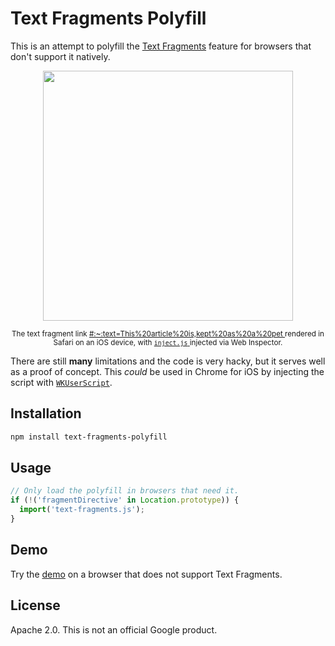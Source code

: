 # Text Fragments Polyfill

This is an attempt to polyfill the
[Text Fragments](https://wicg.github.io/scroll-to-text-fragment/) feature for
browsers that don't support it natively.

<div align="center">
  <img width="400" src="https://user-images.githubusercontent.com/145676/79250513-02bb5800-7e7f-11ea-8e56-bd63edd31f5b.jpeg">
  <p>
    <sup>
      The text fragment link
      <a href="https://en.wikipedia.org/wiki/Cat#Size:~:text=This%20article%20is,kept%20as%20a%20pet">
        #:~:text=This%20article%20is,kept%20as%20a%20pet
      </a>
      rendered in Safari on an iOS device, with
      <a href="https://github.com/GoogleChromeLabs/text-fragments-polyfill/blob/master/inject.js">
        <code>inject.js</code>
      </a>
      injected via Web Inspector.
    </sup>
  </p>
</div>

There are still **many** limitations and the code is very hacky, but it serves
well as a proof of concept. This _could_ be used in Chrome for iOS by injecting
the script with
[`WKUserScript`](https://developer.apple.com/documentation/webkit/wkuserscript).

## Installation

```bash
npm install text-fragments-polyfill
```

## Usage

```js
// Only load the polyfill in browsers that need it.
if (!('fragmentDirective' in Location.prototype)) {
  import('text-fragments.js');
}
```

## Demo

Try the [demo](https://text-fragments-polyfill.glitch.me/) on a browser that
does not support Text Fragments.

## License

Apache 2.0. This is not an official Google product.
